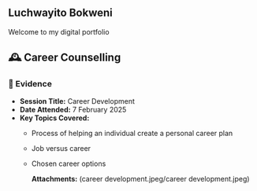 ## Luchwayito Bokweni
Welcome to my digital portfolio


## 🕰️ Career Counselling

### 📖 Evidence

- **Session Title:** Career Development  
- **Date Attended:** 7 February 2025  
- **Key Topics Covered:**
  - Process of helping an individual create a personal career plan
  - Job versus career
  - Chosen career options
 
    **Attachments:**
  (career development.jpeg/career development.jpeg)
<!--
**222058137/222058137** is a ✨ _special_ ✨ repository because its `README.md` (this file) appears on your GitHub profile.

Here are some ideas to get you started:

- 🔭 I’m currently working on ...
- 🌱 I’m currently learning ...
- 👯 I’m looking to collaborate on ...
- 🤔 I’m looking for help with ...
- 💬 Ask me about ...
- 📫 How to reach me: ...
- 😄 Pronouns: ...
- ⚡ Fun fact: ...
-->

